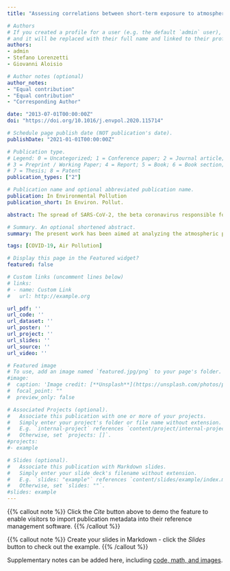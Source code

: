 ```yaml
---
title: "Assessing correlations between short-term exposure to atmospheric pollutants and COVID-19 spread in all Italian territorial areas"

# Authors
# If you created a profile for a user (e.g. the default `admin` user), write the username (folder name) here
# and it will be replaced with their full name and linked to their profile.
authors:
- admin
- Stefano Lorenzetti
- Giovanni Aloisio

# Author notes (optional)
author_notes:
- "Equal contribution"
- "Equal contribution"
- "Corresponding Author"

date: "2013-07-01T00:00:00Z"
doi: "https://doi.org/10.1016/j.envpol.2020.115714"

# Schedule page publish date (NOT publication's date).
publishDate: "2021-01-01T00:00:00Z"

# Publication type.
# Legend: 0 = Uncategorized; 1 = Conference paper; 2 = Journal article;
# 3 = Preprint / Working Paper; 4 = Report; 5 = Book; 6 = Book section;
# 7 = Thesis; 8 = Patent
publication_types: ["2"]

# Publication name and optional abbreviated publication name.
publication: In Environmental Pollution
publication_short: In Environ. Pollut.

abstract: The spread of SARS-CoV-2, the beta coronavirus responsible for the current pneumonia pandemic outbreak, has been speculated to be linked to short-term and long-term atmospheric pollutants exposure. The present work has been aimed at analyzing the atmospheric pollutants concentrations (PM10, PM2.5, NO2) and spatio-temporal distribution of cases and deaths (specifically incidence, mortality and lethality rates) across the whole Italian national territory, down to the level of each individual territorial area, with the goal of checking any potential short-term correlation between these two phenomena. The data analysis has been limited to the first quarter of 2020 to reduce the lockdown-dependent biased effects on the atmospheric pollutant levels as much as possible. The analysis looked at non-linear, monotonic correlations using the Spearman non-parametric correlation index. The statistical significance of the Spearman correlations has also been evaluated. The results of the statistical analysis suggest the hypothesis of a moderate-to-strong correlation between the number of days exceeding the annual regulatory limits of PM10, PM2.5 and NO2 atmospheric pollutants and COVID-19 incidence, mortality and lethality rates for all the 107 territorial areas in Italy. A weak-to-moderate correlation seems to exist when considering the 36 territorial areas in four of the most affected regions (Lombardy, Piedmont, Emilia-Romagna and Veneto). Overall, PM10 and PM2.5 showed a higher non-linear correlation than NO2 with incidence, mortality and lethality rates. As to particulate matters, PM10 profile has been compared with the incidence rate variation that occurred in three of the most affected territorial areas in Northern Italy (i.e., Milan, Brescia, and Bergamo). All areas showed a similar PM10 time trend but a different incidence rate variation, that was less severe in Milan compared with Brescia and Bergamo.

# Summary. An optional shortened abstract.
summary: The present work has been aimed at analyzing the atmospheric pollutants concentrations (PM10, PM2.5, NO2) and spatio-temporal distribution of cases and deaths (specifically incidence, mortality and lethality rates) across the whole Italian national territory, down to the level of each individual territorial area, with the goal of checking any potential short-term correlation between these two phenomena.

tags: [COVID-19, Air Pollution]

# Display this page in the Featured widget?
featured: false

# Custom links (uncomment lines below)
# links:
# - name: Custom Link
#   url: http://example.org

url_pdf: ''
url_code: ''
url_dataset: ''
url_poster: ''
url_project: ''
url_slides: ''
url_source: ''
url_video: ''

# Featured image
# To use, add an image named `featured.jpg/png` to your page's folder.
#image:
#  caption: 'Image credit: [**Unsplash**](https://unsplash.com/photos/pLCdAaMFLTE)'
#  focal_point: ""
#  preview_only: false

# Associated Projects (optional).
#   Associate this publication with one or more of your projects.
#   Simply enter your project's folder or file name without extension.
#   E.g. `internal-project` references `content/project/internal-project/index.md`.
#   Otherwise, set `projects: []`.
#projects:
#- example

# Slides (optional).
#   Associate this publication with Markdown slides.
#   Simply enter your slide deck's filename without extension.
#   E.g. `slides: "example"` references `content/slides/example/index.md`.
#   Otherwise, set `slides: ""`.
#slides: example
---
```


{{% callout note %}}
Click the *Cite* button above to demo the feature to enable visitors to import publication metadata into their reference management software.
{{% /callout %}}

{{% callout note %}}
Create your slides in Markdown - click the *Slides* button to check out the example.
{{% /callout %}}

Supplementary notes can be added here, including [code, math, and images](https://wowchemy.com/docs/writing-markdown-latex/).
